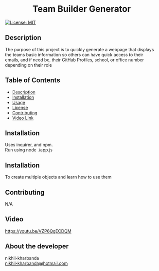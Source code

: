 
<h1 align="center">Team Builder Generator </h1>

  [![License: MIT](https://img.shields.io/badge/License-MIT-yellow.svg)](https://opensource.org/licenses/MIT) <br />

## Description
  The purpose of this project is to quickly generate a webpage that displays the teams basic information so others can have quick access to their emails, and if need be, their GitHub Profiles, school, or office number depending on their role

## Table of Contents
  - [Description](#description)
  - [Installation](#installation)
  - [Usage](#usage)
  - [License](#license)
  - [Contributing](#contributing)
  - [Video Link](#video)  

## Installation
  Uses inquirer, and npm.  
  Run using node .\app.js

## Installation
  To create multiple objects and learn how to use them

## Contributing
  N/A

## Video
  https://youtu.be/VZP6QgECDQM

## About the developer 
  nikhil-kharbanda <br >
  nikhil-kharbanda@hotmail.com

  
